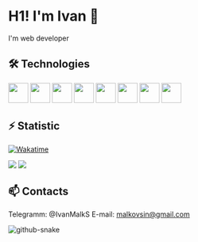 # H1! I'm Ivan 👋

I'm web developer

## 🛠️ Technologies
<img src="https://cdn.jsdelivr.net/gh/devicons/devicon@latest/icons/html5/html5-original.svg" width="40px" height="40px"/>&nbsp;<img src="https://cdn.jsdelivr.net/gh/devicons/devicon@latest/icons/sass/sass-original.svg" width="40px" height="40px"/>&nbsp;<img src="https://cdn.jsdelivr.net/gh/devicons/devicon@latest/icons/javascript/javascript-original.svg" width="40px" height="40px"/>&nbsp;<img src="https://cdn.jsdelivr.net/gh/devicons/devicon@latest/icons/nodejs/nodejs-original-wordmark.svg" width="40px" height="40px"/>&nbsp;<img src="https://cdn.jsdelivr.net/gh/devicons/devicon@latest/icons/fastify/fastify-plain-wordmark.svg" width="40px" height="40px"/>&nbsp;<img src="https://cdn.jsdelivr.net/gh/devicons/devicon@latest/icons/vuejs/vuejs-original.svg" width="40px" height="40px"/>&nbsp;<img src="https://cdn.jsdelivr.net/gh/devicons/devicon@latest/icons/linux/linux-original.svg" width="40px" height="40px"/>&nbsp;<img src="https://cdn.jsdelivr.net/gh/devicons/devicon@latest/icons/docker/docker-original-wordmark.svg" width="40px" height="40px"/>&nbsp;
                    

## ⚡️ Statistic
[![Wakatime](https://wakatime.com/badge/user/YourUsername.svg)](https://wakatime.com/@018d3cd2-dfab-4771-a68a-369b71f74247)

![](http://github-profile-summary-cards.vercel.app/api/cards/stats?username=IvanMalkS&theme=default) 
![](http://github-profile-summary-cards.vercel.app/api/cards/productive-time?username=IvanMalkS&theme=default&utcOffset=8) 

## 📫 Contacts
Telegramm: @IvanMalkS
E-mail: malkovsin@gmail.com

<picture>
  <source media="(prefers-color-scheme: dark)" srcset="github-snake-dark.svg" />
  <source media="(prefers-color-scheme: light)" srcset="github-snake.svg" />
  <img alt="github-snake" src="github-snake.svg" />
</picture>
